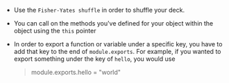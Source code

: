 * Use the `Fisher-Yates shuffle` in order to shuffle your deck.

* You can call on the methods you've defined for your object within the object using the `this` pointer

* In order to export a function or variable under a specific key, you have to add that key to the end of `module.exports`. For example, if you wanted to export something under the key of `hello`, you would use

    > module.exports.hello = "world"